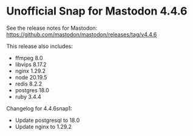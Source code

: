 # Unofficial Snap for Mastodon 4.4.6

See the release notes for Mastodon: https://github.com/mastodon/mastodon/releases/tag/v4.4.6

This release also includes:

* ffmpeg 8.0
* libvips 8.17.2
* nginx 1.29.2
* node 20.19.5
* redis 8.2.2
* postgres 18.0
* ruby 3.4.4

Changelog for 4.4.6snap1:

* Update postgresql to 18.0
* Update nginx to 1.29.2
